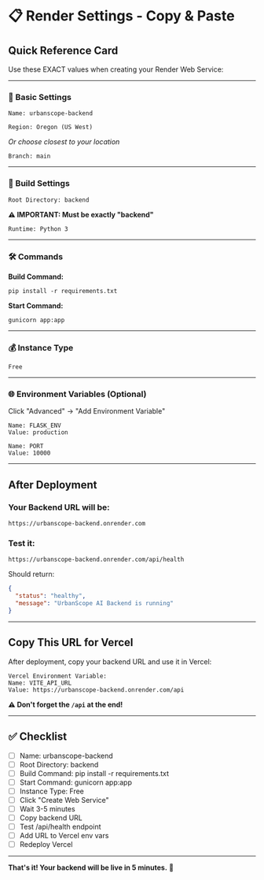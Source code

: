 # 📋 Render Settings - Copy & Paste

## Quick Reference Card

Use these EXACT values when creating your Render Web Service:

---

### 🔧 Basic Settings

```
Name: urbanscope-backend
```

```
Region: Oregon (US West)
```
*Or choose closest to your location*

```
Branch: main
```

---

### 📁 Build Settings

```
Root Directory: backend
```
**⚠️ IMPORTANT: Must be exactly "backend"**

```
Runtime: Python 3
```

---

### 🛠️ Commands

**Build Command:**
```
pip install -r requirements.txt
```

**Start Command:**
```
gunicorn app:app
```

---

### 💰 Instance Type

```
Free
```

---

### 🌐 Environment Variables (Optional)

Click "Advanced" → "Add Environment Variable"

```
Name: FLASK_ENV
Value: production
```

```
Name: PORT
Value: 10000
```

---

## After Deployment

### Your Backend URL will be:
```
https://urbanscope-backend.onrender.com
```

### Test it:
```
https://urbanscope-backend.onrender.com/api/health
```

Should return:
```json
{
  "status": "healthy",
  "message": "UrbanScope AI Backend is running"
}
```

---

## Copy This URL for Vercel

After deployment, copy your backend URL and use it in Vercel:

```
Vercel Environment Variable:
Name: VITE_API_URL
Value: https://urbanscope-backend.onrender.com/api
```

**⚠️ Don't forget the `/api` at the end!**

---

## ✅ Checklist

- [ ] Name: urbanscope-backend
- [ ] Root Directory: backend
- [ ] Build Command: pip install -r requirements.txt
- [ ] Start Command: gunicorn app:app
- [ ] Instance Type: Free
- [ ] Click "Create Web Service"
- [ ] Wait 3-5 minutes
- [ ] Copy backend URL
- [ ] Test /api/health endpoint
- [ ] Add URL to Vercel env vars
- [ ] Redeploy Vercel

---

**That's it! Your backend will be live in 5 minutes.** 🚀
